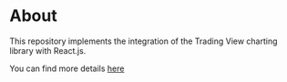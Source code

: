# About

This repository implements the integration of the Trading View charting library with React.js.

You can find more details [here](https://medium.com/@amadghorbani/integrating-tradingview-charting-library-with-react-js-e499d8343425)
